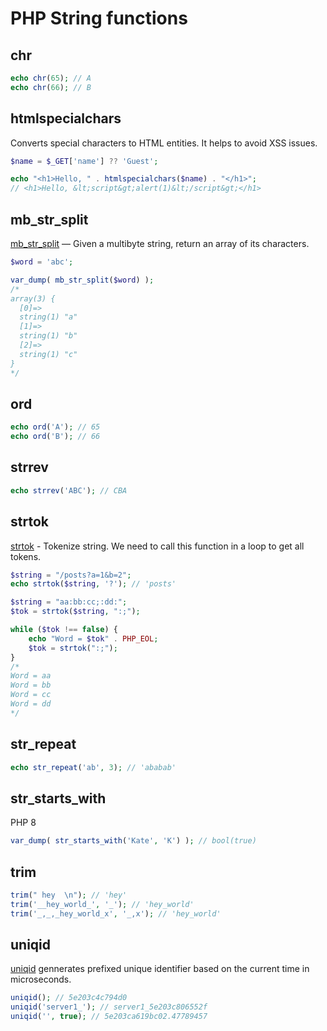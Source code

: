 # PHP String functions

## chr

```php
echo chr(65); // A
echo chr(66); // B
```

## htmlspecialchars

Converts special characters to HTML entities. It helps to avoid XSS issues.

```php
$name = $_GET['name'] ?? 'Guest';

echo "<h1>Hello, " . htmlspecialchars($name) . "</h1>";
// <h1>Hello, &lt;script&gt;alert(1)&lt;/script&gt;</h1>
```

## mb_str_split

[mb_str_split](https://www.php.net/manual/en/function.mb-str-split.php) — Given a multibyte string, return an array of its characters.

```php
$word = 'abc';

var_dump( mb_str_split($word) );
/*
array(3) {
  [0]=>
  string(1) "a"
  [1]=>
  string(1) "b"
  [2]=>
  string(1) "c"
}
*/
```

## ord

```php
echo ord('A'); // 65
echo ord('B'); // 66
```

## strrev

```php
echo strrev('ABC'); // CBA
```

## strtok

[strtok](https://www.php.net/manual/en/function.strtok.php) - Tokenize string. We need to call this function in a loop to get all tokens.

```php
$string = "/posts?a=1&b=2";
echo strtok($string, '?'); // 'posts'
```

```php
$string = "aa:bb:cc;:dd:";
$tok = strtok($string, ":;");

while ($tok !== false) {
    echo "Word = $tok" . PHP_EOL;
    $tok = strtok(":;");
}
/*
Word = aa
Word = bb
Word = cc
Word = dd
*/
```

## str_repeat

```php
echo str_repeat('ab', 3); // 'ababab'
```

## str_starts_with

PHP 8

```php
var_dump( str_starts_with('Kate', 'K') ); // bool(true)
```

## trim

```php
trim(" hey  \n"); // 'hey'
trim('__hey_world_', '_'); // 'hey_world'
trim('_,_,_hey_world_x', '_,x'); // 'hey_world'
```

## uniqid

[uniqid](https://www.php.net/manual/en/function.uniqid.php) gennerates prefixed unique identifier based on the current time in microseconds.

```php
uniqid(); // 5e203c4c794d0
uniqid('server1_'); // server1_5e203c806552f
uniqid('', true); // 5e203ca619bc02.47789457
```
